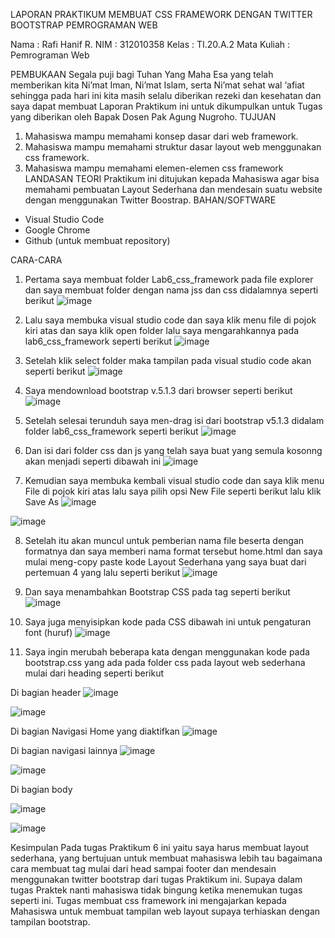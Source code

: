 LAPORAN PRAKTIKUM
MEMBUAT CSS FRAMEWORK DENGAN TWITTER BOOTSTRAP
PEMROGRAMAN WEB

Nama	      	: Rafi Hanif R.
NIM		       : 312010358
Kelas		     : TI.20.A.2
Mata Kuliah	: Pemrograman Web


PEMBUKAAN
Segala puji bagi Tuhan Yang Maha Esa yang telah memberikan kita Ni’mat Iman, Ni’mat Islam, serta Ni’mat sehat wal ‘afiat sehingga pada hari ini kita masih selalu diberikan rezeki dan kesehatan dan saya dapat membuat Laporan Praktikum ini untuk dikumpulkan untuk Tugas yang diberikan oleh Bapak Dosen Pak Agung Nugroho. 
TUJUAN
1. Mahasiswa mampu memahami konsep dasar dari web framework.
2. Mahasiswa mampu memahami struktur dasar layout web menggunakan css framework.
3. Mahasiswa mampu memahami elemen-elemen css framework
LANDASAN TEORI
Praktikum ini ditujukan kepada Mahasiswa agar bisa memahami pembuatan Layout Sederhana dan mendesain suatu website dengan menggunakan Twitter Boostrap.
BAHAN/SOFTWARE
-	Visual Studio Code
-	Google Chrome
-	Github (untuk membuat repository)

CARA-CARA
1.	Pertama saya membuat folder Lab6_css_framework pada file explorer dan saya membuat folder dengan nama jss dan css didalamnya seperti berikut
 ![image](https://user-images.githubusercontent.com/102600434/164912306-477db66c-3109-4ad6-8878-881ca9e5575c.png)


2.	Lalu saya membuka visual studio code dan saya klik menu file di pojok kiri atas dan saya klik open folder lalu saya mengarahkannya pada lab6_css_framework seperti berikut
 ![image](https://user-images.githubusercontent.com/102600434/164912315-bf5395c1-6618-4ec8-84ef-ed1fdf72e03d.png)


3.	Setelah klik select folder maka tampilan pada visual studio code akan seperti berikut
 ![image](https://user-images.githubusercontent.com/102600434/164912350-22491c0a-8e7b-421c-b68a-e086754fdd4c.png)


4.	Saya mendownload bootstrap v.5.1.3 dari browser seperti berikut
 ![image](https://user-images.githubusercontent.com/102600434/164912368-4adcbfdf-f86f-41d8-a2cd-ffb514882024.png)


5.	Setelah selesai terunduh saya men-drag isi dari bootstrap v5.1.3 didalam folder lab6_css_framework seperti berikut 
 ![image](https://user-images.githubusercontent.com/102600434/164912373-1662ae35-a9fb-4910-8a4e-77ea08782d79.png)


6.	Dan isi dari folder css dan js yang telah saya buat yang semula kosonng akan menjadi seperti dibawah ini
 ![image](https://user-images.githubusercontent.com/102600434/164912376-5291649b-1ef3-412e-ac88-168cdca04bd1.png)


7.	Kemudian saya membuka kembali visual studio code dan saya klik menu File di pojok kiri atas lalu saya pilih opsi New File seperti berikut lalu klik Save As
![image](https://user-images.githubusercontent.com/102600434/164912388-3e64edec-9388-4e48-9d8e-a7e6a54a74e0.png)

![image](https://user-images.githubusercontent.com/102600434/164912392-1541d7b8-500c-4c1c-a55e-14db7fb60e98.png)

 
8.	Setelah itu akan muncul untuk pemberian nama file beserta dengan formatnya dan saya memberi nama format tersebut home.html dan saya mulai meng-copy paste kode Layout Sederhana yang saya buat dari pertemuan 4 yang lalu seperti berikut
 ![image](https://user-images.githubusercontent.com/102600434/164912398-db61949f-a3d4-45b8-9eee-8e13f4212c55.png)


9.	Dan saya menambahkan Bootstrap CSS pada tag <head> seperti berikut
 ![image](https://user-images.githubusercontent.com/102600434/164912404-f1181fd8-28df-4565-9827-f29317a87175.png)


10.	Saya juga menyisipkan kode pada CSS dibawah ini untuk pengaturan font (huruf)
 ![image](https://user-images.githubusercontent.com/102600434/164912412-de345a6d-f594-4935-8c90-723f8d7503ba.png)


11.	Saya ingin merubah beberapa kata dengan menggunakan kode pada bootstrap.css yang ada pada folder css pada layout web sederhana mulai dari heading seperti berikut

Di bagian header
  ![image](https://user-images.githubusercontent.com/102600434/164912434-270c719f-1bdd-4db3-87c3-bf9fa5b40d19.png)

  ![image](https://user-images.githubusercontent.com/102600434/164912439-e9bda9cf-0add-4ef0-9c38-ba3f1cd9bf0e.png)
 


Di bagian Navigasi Home yang diaktifkan
![image](https://user-images.githubusercontent.com/102600434/164912445-4385cb97-8e34-4238-a6d2-418cb197452e.png)


Di bagian navigasi lainnya
![image](https://user-images.githubusercontent.com/102600434/164912466-cf87a2d2-c886-477b-a9fb-8eae121dd7a9.png)
 
 
![image](https://user-images.githubusercontent.com/102600434/164912478-1f6d5c69-cc3c-4b15-81a5-950204209c50.png)


Di bagian body
 
![image](https://user-images.githubusercontent.com/102600434/164912483-85349905-65b0-40c0-b53b-8223f749fce4.png)

![image](https://user-images.githubusercontent.com/102600434/164912487-695e6144-cf16-4050-83dd-58c5ea51e4af.png)

Kesimpulan 
Pada tugas Praktikum 6 ini yaitu saya harus membuat layout sederhana, yang bertujuan untuk membuat mahasiswa lebih tau bagaimana cara membuat tag mulai dari head sampai footer dan mendesain menggunakan twitter bootstrap dari tugas Praktikum ini. Supaya dalam tugas Praktek nanti mahasiswa tidak bingung ketika menemukan tugas seperti ini. Tugas membuat css framework ini mengajarkan kepada Mahasiswa untuk membuat tampilan web layout supaya terhiaskan dengan tampilan bootstrap.




